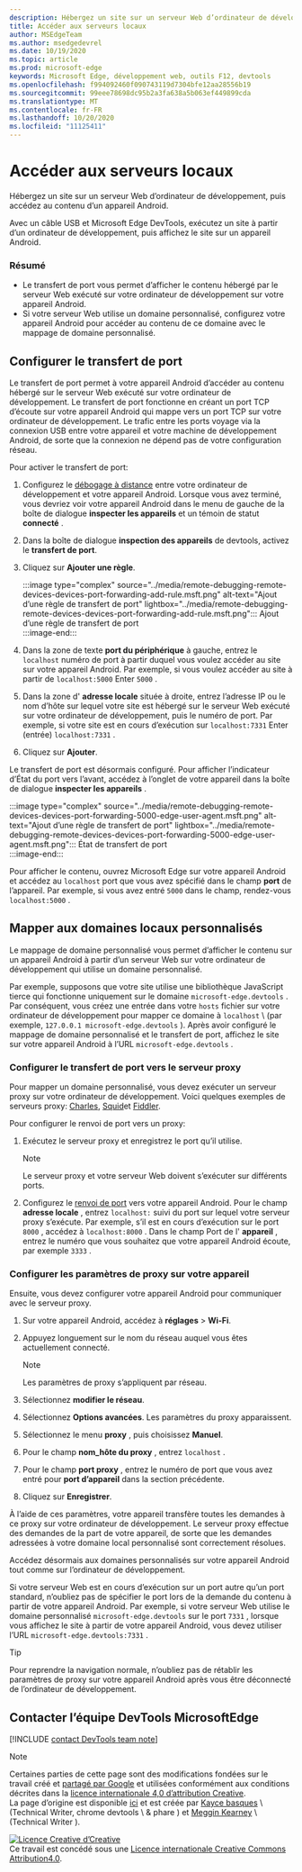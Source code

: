 ```yaml
---
description: Hébergez un site sur un serveur Web d’ordinateur de développement, puis accédez au contenu d’un appareil Android.
title: Accéder aux serveurs locaux
author: MSEdgeTeam
ms.author: msedgedevrel
ms.date: 10/19/2020
ms.topic: article
ms.prod: microsoft-edge
keywords: Microsoft Edge, développement web, outils F12, devtools
ms.openlocfilehash: f994092460f090743119d7304bfe12aa28556b19
ms.sourcegitcommit: 99eee78698dc95b2a3fa638a5b063ef449899cda
ms.translationtype: MT
ms.contentlocale: fr-FR
ms.lasthandoff: 10/20/2020
ms.locfileid: "11125411"
---
```

<!-- Copyright Kayce Basques 

   Licensed under the Apache License, Version 2.0 (the "License");
   you may not use this file except in compliance with the License.
   You may obtain a copy of the License at

       https://www.apache.org/licenses/LICENSE-2.0

   Unless required by applicable law or agreed to in writing, software
   distributed under the License is distributed on an "AS IS" BASIS,
   WITHOUT WARRANTIES OR CONDITIONS OF ANY KIND, either express or implied.
   See the License for the specific language governing permissions and
   limitations under the License.  -->  

# Accéder aux serveurs locaux  

Hébergez un site sur un serveur Web d’ordinateur de développement, puis accédez au contenu d’un appareil Android.  

Avec un câble USB et Microsoft Edge DevTools, exécutez un site à partir d’un ordinateur de développement, puis affichez le site sur un appareil Android.  

### Résumé  

*   Le transfert de port vous permet d’afficher le contenu hébergé par le serveur Web exécuté sur votre ordinateur de développement sur votre appareil Android.  
*   Si votre serveur Web utilise un domaine personnalisé, configurez votre appareil Android pour accéder au contenu de ce domaine avec le mappage de domaine personnalisé.  

## Configurer le transfert de port  

Le transfert de port permet à votre appareil Android d’accéder au contenu hébergé sur le serveur Web exécuté sur votre ordinateur de développement.  Le transfert de port fonctionne en créant un port TCP d’écoute sur votre appareil Android qui mappe vers un port TCP sur votre ordinateur de développement.  Le trafic entre les ports voyage via la connexion USB entre votre appareil et votre machine de développement Android, de sorte que la connexion ne dépend pas de votre configuration réseau.  

Pour activer le transfert de port:  

1.  Configurez le [débogage à distance][RemoteDebuggingGettingStarted] entre votre ordinateur de développement et votre appareil Android.  Lorsque vous avez terminé, vous devriez voir votre appareil Android dans le menu de gauche de la boîte de dialogue **inspecter les appareils** et un témoin de statut **connecté** .  
1.  Dans la boîte de dialogue **inspection des appareils** de devtools, activez le **transfert de port**.  
1.  Cliquez sur **Ajouter une règle**.  
    
    :::image type="complex" source="../media/remote-debugging-remote-devices-devices-port-forwarding-add-rule.msft.png" alt-text="Ajout d’une règle de transfert de port" lightbox="../media/remote-debugging-remote-devices-devices-port-forwarding-add-rule.msft.png":::
       Ajout d’une règle de transfert de port  
    :::image-end:::  
    
1.  Dans la zone de texte **port du périphérique** à gauche, entrez le `localhost` numéro de port à partir duquel vous voulez accéder au site sur votre appareil Android.  Par exemple, si vous voulez accéder au site à partir de `localhost:5000` Enter `5000` .  
1.  Dans la zone d' **adresse locale** située à droite, entrez l’adresse IP ou le nom d’hôte sur lequel votre site est hébergé sur le serveur Web exécuté sur votre ordinateur de développement, puis le numéro de port.  Par exemple, si votre site est en cours d’exécution sur `localhost:7331` Enter (entrée) `localhost:7331` .  
1.  Cliquez sur **Ajouter**.  
    
Le transfert de port est désormais configuré.  Pour afficher l’indicateur d’État du port vers l’avant, accédez à l’onglet de votre appareil dans la boîte de dialogue **inspecter les appareils** .  

:::image type="complex" source="../media/remote-debugging-remote-devices-devices-port-forwarding-5000-edge-user-agent.msft.png" alt-text="Ajout d’une règle de transfert de port" lightbox="../media/remote-debugging-remote-devices-devices-port-forwarding-5000-edge-user-agent.msft.png":::
   État de transfert de port  
:::image-end:::  

Pour afficher le contenu, ouvrez Microsoft Edge sur votre appareil Android et accédez au `localhost` port que vous avez spécifié dans le champ **port** de l’appareil.  Par exemple, si vous avez entré `5000` dans le champ, rendez-vous `localhost:5000` .  

## Mapper aux domaines locaux personnalisés  

Le mappage de domaine personnalisé vous permet d’afficher le contenu sur un appareil Android à partir d’un serveur Web sur votre ordinateur de développement qui utilise un domaine personnalisé.  

Par exemple, supposons que votre site utilise une bibliothèque JavaScript tierce qui fonctionne uniquement sur le domaine `microsoft-edge.devtools` .  Par conséquent, vous créez une entrée dans votre `hosts` fichier sur votre ordinateur de développement pour mapper ce domaine à `localhost` \ (par exemple, `127.0.0.1 microsoft-edge.devtools` \).  Après avoir configuré le mappage de domaine personnalisé et le transfert de port, affichez le site sur votre appareil Android à l’URL `microsoft-edge.devtools` .  

### Configurer le transfert de port vers le serveur proxy  

Pour mapper un domaine personnalisé, vous devez exécuter un serveur proxy sur votre ordinateur de développement.  Voici quelques exemples de serveurs proxy: [Charles][CharlesWebDebuggingProxy], [Squid][SquidOptimisingWebDelivery]et [Fiddler][FiddlerWebDebuggingProxy].  

Pour configurer le renvoi de port vers un proxy:  

1.  Exécutez le serveur proxy et enregistrez le port qu’il utilise.  
    
    > [!NOTE]
    > Le serveur proxy et votre serveur Web doivent s’exécuter sur différents ports.  
    
1.  Configurez le [renvoi de port](#set-up-port-forwarding) vers votre appareil Android.  Pour le champ **adresse locale** , entrez `localhost:` suivi du port sur lequel votre serveur proxy s’exécute.  Par exemple, s’il est en cours d’exécution sur le port `8000` , accédez à `localhost:8000` .  Dans le champ Port de l' **appareil** , entrez le numéro que vous souhaitez que votre appareil Android écoute, par exemple `3333` .  
    
### Configurer les paramètres de proxy sur votre appareil  

Ensuite, vous devez configurer votre appareil Android pour communiquer avec le serveur proxy.  

1.  Sur votre appareil Android, accédez à **réglages**  >  **Wi-Fi**.  
1.  Appuyez longuement sur le nom du réseau auquel vous êtes actuellement connecté.  
    
    > [!NOTE]
    > Les paramètres de proxy s’appliquent par réseau.  
    
1.  Sélectionnez **modifier le réseau**.  
1.  Sélectionnez **Options avancées**.  Les paramètres du proxy apparaissent.  
1.  Sélectionnez le menu **proxy** , puis choisissez **Manuel**.  
1.  Pour le champ **nom_hôte du proxy** , entrez `localhost` .  
1.  Pour le champ **port proxy** , entrez le numéro de port que vous avez entré pour **port d’appareil** dans la section précédente.  
1.  Cliquez sur **Enregistrer**.  
    
À l’aide de ces paramètres, votre appareil transfère toutes les demandes à ce proxy sur votre ordinateur de développement.  Le serveur proxy effectue des demandes de la part de votre appareil, de sorte que les demandes adressées à votre domaine local personnalisé sont correctement résolues.  

Accédez désormais aux domaines personnalisés sur votre appareil Android tout comme sur l’ordinateur de développement.  

Si votre serveur Web est en cours d’exécution sur un port autre qu’un port standard, n’oubliez pas de spécifier le port lors de la demande du contenu à partir de votre appareil Android.  Par exemple, si votre serveur Web utilise le domaine personnalisé `microsoft-edge.devtools` sur le port `7331` , lorsque vous affichez le site à partir de votre appareil Android, vous devez utiliser l’URL `microsoft-edge.devtools:7331` .  

> [!TIP]
> Pour reprendre la navigation normale, n’oubliez pas de rétablir les paramètres de proxy sur votre appareil Android après vous être déconnecté de l’ordinateur de développement.  

## Contacter l’équipe DevTools MicrosoftEdge  

[!INCLUDE [contact DevTools team note](../includes/contact-devtools-team-note.md)]  

<!-- links -->  

[RemoteDebuggingGettingStarted]: ./index.md "Commencer à utiliser le débogage à distance des appareils Android | Documents Microsoft"  

[CharlesWebDebuggingProxy]: https://www.charlesproxy.com "Proxy de débogage Web Charles"  

[SquidOptimisingWebDelivery]: https://www.squid-cache.org "Squid: optimisation de la remise sur le Web"  

[FiddlerWebDebuggingProxy]: https://www.telerik.com/fiddler "Fiddler-proxy de débogage Web gratuit"  

> [!NOTE]
> Certaines parties de cette page sont des modifications fondées sur le travail créé et [partagé par Google][GoogleSitePolicies] et utilisées conformément aux conditions décrites dans la [licence internationale 4,0 d’attribution Creative][CCA4IL].  
> La page d’origine est disponible [ici](https://developers.google.com/web/tools/chrome-devtools/remote-debugging/local-server) et est créée par [Kayce basques][KayceBasques] \ (Technical Writer, chrome devtools \ & phare \) et [Meggin Kearney][MegginKearney] \ (Technical Writer \).  

[![Licence Creative d’Creative][CCby4Image]][CCA4IL]  
Ce travail est concédé sous une [Licence internationale Creative Commons Attribution4.0][CCA4IL].  

[CCA4IL]: https://creativecommons.org/licenses/by/4.0  
[CCby4Image]: https://i.creativecommons.org/l/by/4.0/88x31.png  
[GoogleSitePolicies]: https://developers.google.com/terms/site-policies  
[KayceBasques]: https://developers.google.com/web/resources/contributors/kaycebasques  
[MegginKearney]: https://developers.google.com/web/resources/contributors/megginkearney  
